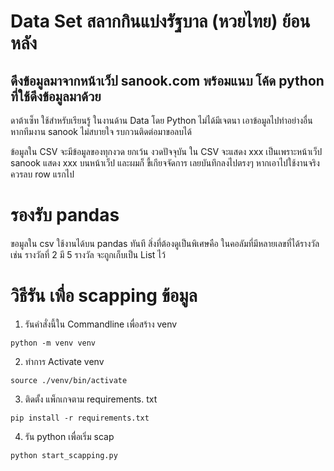 # Data Set สลากกินแบ่งรัฐบาล (หวยไทย) ย้อนหลัง

## ดึงข้อมูลมาจากหน้าเว็ป sanook.com พร้อมแนบ โค้ด python ที่ใช้ดึงข้อมูลมาด้วย

ดาต้าเซ็ท ใช้สำหรับเรียนรู้ ในงานด้าน Data โดย Python
ไม่ได้มีเจตนา เอาข้อมูลไปทำอย่างอื่น หากทีมงาน sanook ไม่สบายใจ รบกวนติดต่อมาขอลบได้

ข้อมูลใน CSV จะมีข้อมูลของทุกงวด ยกเว้น งวดปัจจุบัน ใน CSV จะแสดง xxx
เป็นเพราะหน้าเว็ป sanook แสดง xxx บนหน้าเว็ป และผมก็ ขี้เกียจจัดการ เลยบันทึกลงไปตรงๆ
หากเอาไปใช้งานจริง ควรลบ row แรกไป

# รองรับ pandas

ขอมูลใน csv ใช้งานได้บน pandas ทันที
สิ่งที่ต้องดูเป็นพิเศษคือ ในคอลัมที่มีหลายเลขที่ได้รางวัล เช่น รางวัลที่ 2 มี 5 รางวัล
จะถูกเก็บเป็น List ไว้

# วิธีรัน เพื่อ scapping ข้อมูล

1. รันคำสั่งนี้ใน Commandline เพื่อสร้าง venv

```shell
python -m venv venv  
```

2. ทำการ Activate venv

```shell
source ./venv/bin/activate
```

3. ติดตั้ง แพ็กเกจตาม requirements. txt

```shell
pip install -r requirements.txt
```

4. รัน python เพื่อเริ่ม scap

```shell
python start_scapping.py
```
